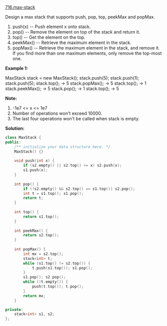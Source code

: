 [716.max-stack](https://leetcode.com/problems/max-stack/)  

Design a max stack that supports push, pop, top, peekMax and popMax.

1.  push(x) -- Push element x onto stack.
2.  pop() -- Remove the element on top of the stack and return it.
3.  top() -- Get the element on the top.
4.  peekMax() -- Retrieve the maximum element in the stack.
5.  popMax() -- Retrieve the maximum element in the stack, and remove it. If you find more than one maximum elements, only remove the top-most one.

**Example 1:**  

MaxStack stack = new MaxStack();
stack.push(5); 
stack.push(1);
stack.push(5);
stack.top(); -> 5
stack.popMax(); -> 5
stack.top(); -> 1
stack.peekMax(); -> 5
stack.pop(); -> 1
stack.top(); -> 5

**Note:**  

1.  \-1e7 <= x <= 1e7
2.  Number of operations won't exceed 10000.
3.  The last four operations won't be called when stack is empty.  



**Solution:**  

```cpp
class MaxStack {
public:
    /** initialize your data structure here. */
    MaxStack() {}
    
    void push(int x) {
        if (s2.empty() || s2.top() <= x) s2.push(x);
        s1.push(x);
    }
    
    int pop() {
        if (!s2.empty() && s2.top() == s1.top()) s2.pop();
        int t = s1.top(); s1.pop();
        return t;
    }
    
    int top() {
        return s1.top();
    }
    
    int peekMax() {
        return s2.top();
    }
    
    int popMax() {
        int mx = s2.top();
        stack<int> t;
        while (s1.top() != s2.top()) {
            t.push(s1.top()); s1.pop();
        }
        s1.pop(); s2.pop();
        while (!t.empty()) {
            push(t.top()); t.pop();
        }
        return mx;
    }

private:
    stack<int> s1, s2;
};
```
      
